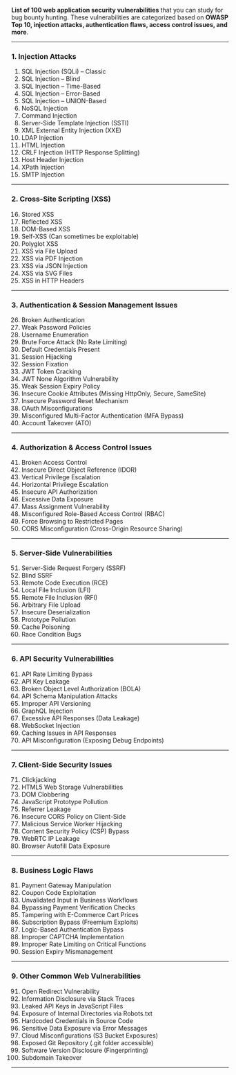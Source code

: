 **List of 100 web application security vulnerabilities** that you can study for bug bounty hunting. These vulnerabilities are categorized based on **OWASP Top 10, injection attacks, authentication flaws, access control issues, and more**.

---

### **1. Injection Attacks**  
1. SQL Injection (SQLi) – Classic  
2. SQL Injection – Blind  
3. SQL Injection – Time-Based  
4. SQL Injection – Error-Based  
5. SQL Injection – UNION-Based  
6. NoSQL Injection  
7. Command Injection  
8. Server-Side Template Injection (SSTI)  
9. XML External Entity Injection (XXE)  
10. LDAP Injection  
11. HTML Injection  
12. CRLF Injection (HTTP Response Splitting)  
13. Host Header Injection  
14. XPath Injection  
15. SMTP Injection  

---

### **2. Cross-Site Scripting (XSS)**  
16. Stored XSS  
17. Reflected XSS  
18. DOM-Based XSS  
19. Self-XSS (Can sometimes be exploitable)  
20. Polyglot XSS  
21. XSS via File Upload  
22. XSS via PDF Injection  
23. XSS via JSON Injection  
24. XSS via SVG Files  
25. XSS in HTTP Headers  

---

### **3. Authentication & Session Management Issues**  
26. Broken Authentication  
27. Weak Password Policies  
28. Username Enumeration  
29. Brute Force Attack (No Rate Limiting)  
30. Default Credentials Present  
31. Session Hijacking  
32. Session Fixation  
33. JWT Token Cracking  
34. JWT None Algorithm Vulnerability  
35. Weak Session Expiry Policy  
36. Insecure Cookie Attributes (Missing HttpOnly, Secure, SameSite)  
37. Insecure Password Reset Mechanism  
38. OAuth Misconfigurations  
39. Misconfigured Multi-Factor Authentication (MFA Bypass)  
40. Account Takeover (ATO)  

---

### **4. Authorization & Access Control Issues**  
41. Broken Access Control  
42. Insecure Direct Object Reference (IDOR)  
43. Vertical Privilege Escalation  
44. Horizontal Privilege Escalation  
45. Insecure API Authorization  
46. Excessive Data Exposure  
47. Mass Assignment Vulnerability  
48. Misconfigured Role-Based Access Control (RBAC)  
49. Force Browsing to Restricted Pages  
50. CORS Misconfiguration (Cross-Origin Resource Sharing)  

---

### **5. Server-Side Vulnerabilities**  
51. Server-Side Request Forgery (SSRF)  
52. Blind SSRF  
53. Remote Code Execution (RCE)  
54. Local File Inclusion (LFI)  
55. Remote File Inclusion (RFI)  
56. Arbitrary File Upload  
57. Insecure Deserialization  
58. Prototype Pollution  
59. Cache Poisoning  
60. Race Condition Bugs  

---

### **6. API Security Vulnerabilities**  
61. API Rate Limiting Bypass  
62. API Key Leakage  
63. Broken Object Level Authorization (BOLA)  
64. API Schema Manipulation Attacks  
65. Improper API Versioning  
66. GraphQL Injection  
67. Excessive API Responses (Data Leakage)  
68. WebSocket Injection  
69. Caching Issues in API Responses  
70. API Misconfiguration (Exposing Debug Endpoints)  

---

### **7. Client-Side Security Issues**  
71. Clickjacking  
72. HTML5 Web Storage Vulnerabilities  
73. DOM Clobbering  
74. JavaScript Prototype Pollution  
75. Referrer Leakage  
76. Insecure CORS Policy on Client-Side  
77. Malicious Service Worker Hijacking  
78. Content Security Policy (CSP) Bypass  
79. WebRTC IP Leakage  
80. Browser Autofill Data Exposure  

---

### **8. Business Logic Flaws**  
81. Payment Gateway Manipulation  
82. Coupon Code Exploitation  
83. Unvalidated Input in Business Workflows  
84. Bypassing Payment Verification Checks  
85. Tampering with E-Commerce Cart Prices  
86. Subscription Bypass (Freemium Exploits)  
87. Logic-Based Authentication Bypass  
88. Improper CAPTCHA Implementation  
89. Improper Rate Limiting on Critical Functions  
90. Session Expiry Mismanagement  

---

### **9. Other Common Web Vulnerabilities**  
91. Open Redirect Vulnerability  
92. Information Disclosure via Stack Traces  
93. Leaked API Keys in JavaScript Files  
94. Exposure of Internal Directories via Robots.txt  
95. Hardcoded Credentials in Source Code  
96. Sensitive Data Exposure via Error Messages  
97. Cloud Misconfigurations (S3 Bucket Exposures)  
98. Exposed Git Repository (.git folder accessible)  
99. Software Version Disclosure (Fingerprinting)  
100. Subdomain Takeover  

---
